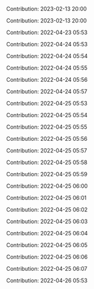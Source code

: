 Contribution: 2023-02-13 20:00

Contribution: 2023-02-13 20:00

Contribution: 2022-04-23 05:53

Contribution: 2022-04-24 05:53

Contribution: 2022-04-24 05:54

Contribution: 2022-04-24 05:55

Contribution: 2022-04-24 05:56

Contribution: 2022-04-24 05:57

Contribution: 2022-04-25 05:53

Contribution: 2022-04-25 05:54

Contribution: 2022-04-25 05:55

Contribution: 2022-04-25 05:56

Contribution: 2022-04-25 05:57

Contribution: 2022-04-25 05:58

Contribution: 2022-04-25 05:59

Contribution: 2022-04-25 06:00

Contribution: 2022-04-25 06:01

Contribution: 2022-04-25 06:02

Contribution: 2022-04-25 06:03

Contribution: 2022-04-25 06:04

Contribution: 2022-04-25 06:05

Contribution: 2022-04-25 06:06

Contribution: 2022-04-25 06:07

Contribution: 2022-04-26 05:53

